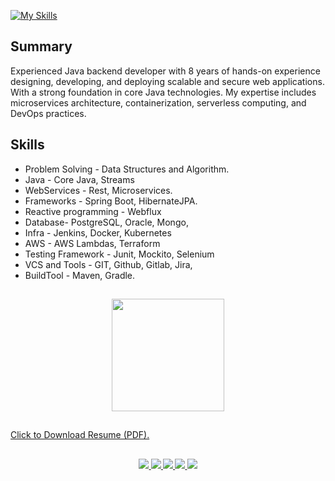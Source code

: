 [![My Skills](https://skillicons.dev/icons?i=java,spring,aws,idea&theme=dark)](https://skillicons.dev)

## Summary
Experienced Java backend developer with 8 years of hands-on experience designing, developing, and deploying scalable and secure web applications. With a strong foundation in core Java technologies. My expertise includes microservices architecture, containerization, serverless computing, and DevOps practices. 

## Skills
- Problem Solving - Data Structures and Algorithm.
- Java - Core Java, Streams
- WebServices - Rest, Microservices.
- Frameworks - Spring Boot, HibernateJPA.
- Reactive programming - Webflux
- Database- PostgreSQL, Oracle, Mongo, 
- Infra - Jenkins, Docker, Kubernetes
- AWS - AWS Lambdas, Terraform
- Testing Framework - Junit, Mockito, Selenium
- VCS and Tools - GIT, Github, Gitlab, Jira, 
- BuildTool - Maven, Gradle.


##
<p align="center">
<a href="https://github.com/DarioCM">
  <img height="180em" src="https://github-readme-stats-eight-theta.vercel.app/api/top-langs/?username=DarioCM&layout=compact&langs_count=8&theme=nord"/>
</a>
</p>

##

<a href="Resume-Carlos-Dario-Castaneda-Mendoza.pdf" class="button" download>Click to Download Resume (PDF).</a>

##

<div id="badges" align="center"><small>
  <a href="https://www.linkedin.com/in/carlos-dario-casta%C3%B1eda-mendoza-12735925/">
    <img src="https://img.shields.io/badge/Linkedin-0077B5?style=for-the-badge&logo=Linkedin&logoColor=ffffff">
  </a>
  <a href="mailto:dario20049@gmail.com">
    <img src="https://img.shields.io/badge/Gmail-D44638?style=for-the-badge&logo=gmail&logoColor=ffffff">
  </a>
  <a href="https://medium.com/@dario_85947">
    <img src="https://img.shields.io/badge/Medium-000000?style=for-the-badge&logo=Medium">
  </a>
  <a href="https://leetcode.com/u/DarioCM/">
    <img src="https://img.shields.io/badge/LeetCode-000000?style=for-the-badge&logo=LeetCode&logoColor=#d16c06">
  </a>
  <a href="https://github.com/DarioCM/">
    <img src="https://img.shields.io/badge/GitHub-000000?style=for-the-badge&logo=GitHub&logoColor=#d16c06">
  </a>
  
</small>
</div>
